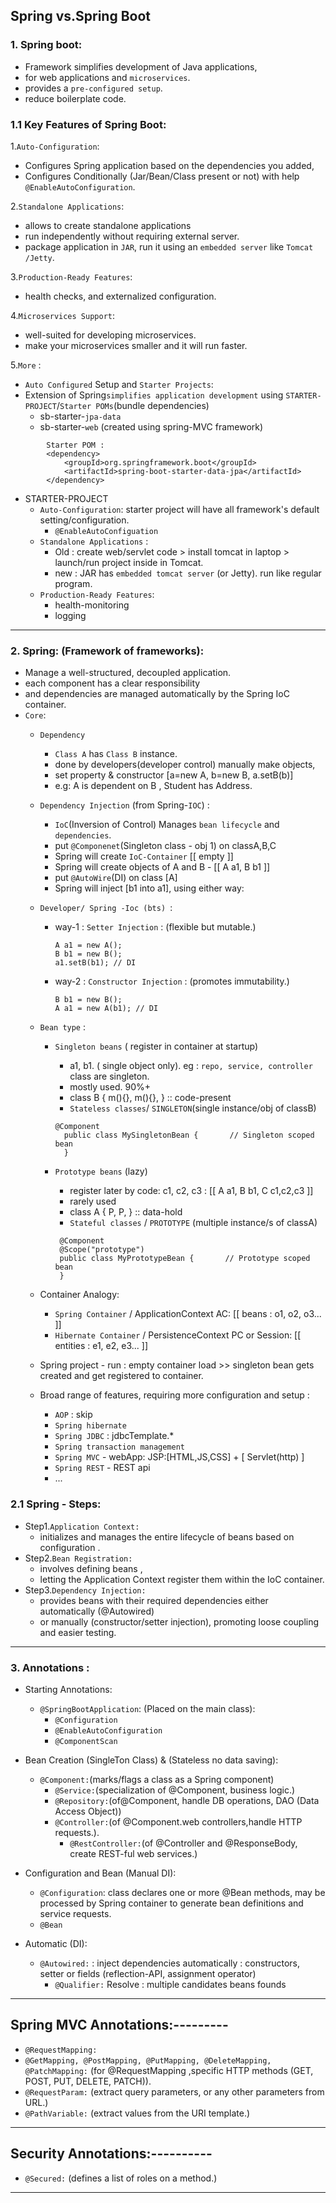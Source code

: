 ##  Spring vs.Spring Boot


### 1.  Spring boot:
- Framework simplifies development of Java applications, 
- for web applications and `microservices`. 
- provides a `pre-configured setup`.
- reduce boilerplate code.

### 1.1 Key Features of Spring Boot:
1.`Auto-Configuration`:
   - Configures Spring application based on the dependencies you added,
   - Configures Conditionally (Jar/Bean/Class present or not) with help `@EnableAutoConfiguration`.
   
2.`Standalone Applications`:
   - allows to create standalone applications 
   - run independently without requiring external  server.
   - package application in `JAR`, run it using an `embedded server` like `Tomcat /Jetty`.

3.`Production-Ready Features`:
   - health checks, and externalized configuration.
   
4.`Microservices Support`:
   - well-suited for developing microservices.
   - make your microservices smaller and it will run faster.

5.`More` : 
  - `Auto Configured` Setup and `Starter Projects`:
  - Extension of Spring`simplifies application development` using `STARTER-PROJECT`/`Starter POMs`(bundle dependencies)
    - sb-starter-`jpa-data`
    - sb-starter-`web` (created using spring-MVC framework)

```
		Starter POM : 
		<dependency>
			<groupId>org.springframework.boot</groupId>
			<artifactId>spring-boot-starter-data-jpa</artifactId>
		</dependency>
```
- STARTER-PROJECT
    - `Auto-Configuration`:  starter project will have all framework's default setting/configuration.
        - `@EnableAutoConfiguation`
    - `Standalone Applications` :
        - Old : create web/servlet code >  install tomcat in laptop > launch/run project inside in Tomcat.
        - new : JAR has `embedded tomcat server` (or Jetty). run like regular program.
    - `Production-Ready Features`:
        - health-monitoring
        - logging
---


### 2. Spring: (Framework of frameworks):
- Manage a well-structured, decoupled application. 
- each component has a clear responsibility 
- and dependencies are managed automatically by the Spring IoC container.
- `Core`: 
  - `Dependency` 
      - `Class A` has `Class B` instance.
      -  done by developers(developer control) manually make objects,
      -  set property & constructor [a=new A, b=new B, a.setB(b)]
      -  e.g: A is dependent on B , Student has Address.

  - `Dependency Injection` (from Spring-`IOC`) :
    - `IoC`(Inversion of Control) Manages `bean lifecycle` and `dependencies`.
    - put `@Componenet`(Singleton class - obj 1) on classA,B,C
    - Spring will create `IoC-Container` [[ empty ]] 
    - Spring will create objects of A and B - [[ A a1, B b1 ]]
    - put `@AutoWire`(DI) on class [A]
    - Spring will inject [b1 into a1], using either way:

  - `Developer/ Spring -Ioc (bts) `: 
      - way-1 : `Setter Injection` : (flexible but mutable.)
        ```
        A a1 = new A();
        B b1 = new B();
        a1.setB(b1); // DI
        ```
      - way-2 : `Constructor Injection` : (promotes immutability.)
        ```
        B b1 = new B();
        A a1 = new A(b1); // DI
        ```
  - `Bean type` :
      - `Singleton beans` ( register in container at startup) 
        - a1, b1. ( single object only). eg : `repo, service, controller` class are singleton.
        - mostly used. 90%+
        - class B { m(){}, m(){}, } :: code-present
        - `Stateless classes`/ `SINGLETON`(single instance/obj of classB)
        ```
        @Component
          public class MySingletonBean {       // Singleton scoped bean
          }
        ```

      - `Prototype beans` (lazy) 
        - register later by code:  c1, c2, c3 : [[ A a1, B b1, C c1,c2,c3 ]]
        - rarely used
        - class A { P, P, } :: data-hold 
        - `Stateful classes` / `PROTOTYPE` (multiple instance/s of classA)
        ```
         @Component
         @Scope("prototype")
         public class MyPrototypeBean {       // Prototype scoped bean
         }
        ```
      
  - Container Analogy:  
    - `Spring Container` / ApplicationContext AC: [[ beans : o1, o2, o3...    ]]
    - `Hibernate Container` / PersistenceContext PC or Session: [[ entities : e1, e2, e3...    ]]
    
  - Spring project - run : empty container load >>  singleton bean gets created and get registered to container.

  - Broad range of features, requiring more configuration and setup :   
    - `AOP` : skip
    - `Spring hibernate`
    - `Spring JDBC` : jdbcTemplate.*
    - `Spring transaction management`
    - `Spring MVC` - webApp:  JSP:[HTML,JS,CSS] + [ Servlet(http) ]
    - `Spring REST` - REST api
    - ...
### 2.1 Spring - Steps:

- Step1.`Application Context:` 
    - initializes and manages the entire lifecycle of beans based on configuration .
- Step2.`Bean Registration:` 
    - involves defining beans ,
    - letting the Application Context register them within the IoC container.
- Step3.`Dependency Injection:` 
    - provides beans with their required dependencies either automatically (@Autowired) 
    - or manually (constructor/setter injection), promoting loose coupling and easier testing.



---

### 3. Annotations :
- Starting Annotations:
  - `@SpringBootApplication`: (Placed on the main class):
    - `@Configuration` 
    - `@EnableAutoConfiguration`
    - `@ComponentScan`

- Bean Creation (SingleTon Class) & (Stateless no data saving):
  - `@Component:`(marks/flags a class as a Spring component)
    - `@Service:`(specialization of @Component, business logic.)
    - `@Repository:`(of@Component, handle DB operations, DAO (Data Access Object))
    - `@Controller:`(of @Component.web controllers,handle HTTP requests.).
      - `@RestController:`(of @Controller and @ResponseBody, create REST-ful web services.)

- Configuration and Bean (Manual DI):
    - `@Configuration`: class declares one or more @Bean methods, may be processed by Spring container to generate bean definitions and service requests.
    - `@Bean`

- Automatic (DI):
  - `@Autowired:` : inject dependencies automatically : constructors, setter  or fields (reflection-API, assignment operator)
    - `@Qualifier:` Resolve : multiple candidates beans founds

---
## Spring MVC Annotations:---------
- `@RequestMapping:`
- `@GetMapping, @PostMapping, @PutMapping, @DeleteMapping, @PatchMapping:` (for @RequestMapping ,specific HTTP methods (GET, POST, PUT, DELETE, PATCH)).
- `@RequestParam:`  (extract query parameters, or any other parameters from URL.)
- `@PathVariable:` (extract values from the URI template.)
---

## Security Annotations:----------
- `@Secured:` (defines a list of roles on a method.)

---




